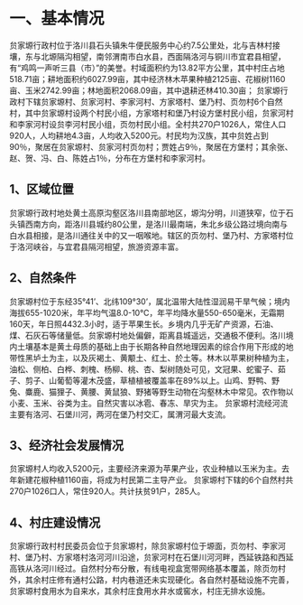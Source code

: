 # 一、基本情况 
贠家塬行政村位于洛川县石头镇朱牛便民服务中心约7.5公里处，北与吉林村接壤，东与北塬隔沟相望，南邻渭南市白水县，西面隔洛河与铜川市宜君县相望，有“鸡鸣一声听三县（市）”的美誉。村域面积约为13.82平方公里，其中村庄占地518.71亩；耕地面积约6027.99亩，其中经济林木苹果种植2125亩、花椒树1160亩、玉米2742.99亩；林地面积2068.09亩，其中退耕还林410.30亩；
贠家塬行政村下辖贠家塬村、贠家河村、李家河村、方家塔村、堡乃村、页勿村6个自然村，其中贠家塬村设两个村民小组，方家塔村和堡乃村设方堡村民小组，贠家河村和李家河村设贠李河村民小组，页勿村民小组。全村共270户1026人，常住人口920人，人均耕地4.3亩，人均收入5200元。村民均为汉族，其中贠姓占到90％，聚居在贠家塬村、贠家河村页勿村；贾姓占9％，聚居在方堡村；其余张、赵、贺、冯、白、陈姓占1％，分布在方堡村和李家河村。
## 1、区域位置
贠家塬行政村地处黄土高原沟壑区洛川县南部地区，塬沟分明，川道狭窄，位于石头镇西南方向，距洛川县城约80公里，是洛川最南端，朱北乡级公路过境向南与白水县相接，是洛川通往关中的又一咽喉地。辖区的页勿村、堡乃村、方家塔村位于洛河峡谷，与宜君县隔河相望，旅游资源丰富。
## 2、自然条件
贠家塬村位于东经35°41’、北纬109°30’，属北温带大陆性湿润易干旱气候；境内海拔655-1020米，年平均气温8.0-10℃，年平均降水量550-650毫米，无霜期160天，年日照4432.3小时，适于苹果生长。乡境内几乎无矿产资源，石油、煤、石灰石等储量低。贠家塬村地处偏僻，距离县城遥远，交通极不便利。洛川境内土壤基本是黄土母质的基础上由于长期各种自然地理因素的综合作用下形成的地带性黑垆土为主，以及灰褐土、黄颙土、红土、於土等。林木以苹果树种植为主，油松、侧柏、白桦、刺槐、杨柳、桃、杏、梨树随处可见，文冠果、蛇蜜子、茹子、剪子、山葡萄等灌木茂盛，草植植被覆盖率在89%以上。山鸡、野鸭、野兔、麋鹿、猫狸子、黄腰、黄鼠狼、野猪等野生动物在沟壑林木中常见。农作物以小麦、玉米、谷类为主。自然灾害以冰雹、春冻、旱灾为主。
贠家塬村流经河流主要有洛河、石堡川河，两河在堡乃村交汇，属渭河最大支流。
## 3、经济社会发展情况
贠家塬村人均收入5200元，主要经济来源为苹果产业，农业种植以玉米为主。去年新建花椒种植1160亩，将成为村民第二主导产业。
贠家塬村下辖的6个自然村共270户1026口人，常住920人。共计扶贫91户，285人。
## 4、村庄建设情况
贠家塬行政村村民委员会位于贠家塬村，除贠家塬村位于塬面，页勿村、李家河村、堡乃村、方家塔村洛河河川沿途，贠家河村在石堡川河河畔，西延铁路和西延高铁从洛河川经过。自然村分布分散，有线电视盒宽带网络基本覆盖，除页勿村外，其余村庄修有通村公路，村内巷道还未实现硬化。各自然村基础设施不完善，贠家塬村食用水为自来水，其余村庄食用水井水或窖水，村庄无排水设施。